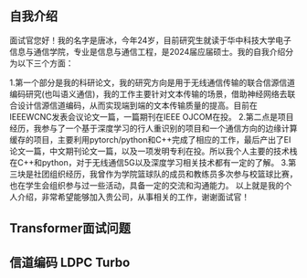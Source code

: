 
## 自我介绍

面试官您好！我的名字是唐冰，今年24岁，目前研究生就读于华中科技大学电子信息与通信学院，专业是信息与通信工程，是2024届应届硕士。我的自我介绍分为以下三个方面：

1.第一个部分是我的科研论文，我的研究方向是用于无线通信传输的联合信源信道编码研究(也叫语义通信)，我的工作主要针对文本传输的场景，借助神经网络去联合设计信源信道编码，从而实现端到端的文本传输质量的提高。目前在IEEEWCNC发表会议论文一篇，一篇期刊在IEEE OJCOM在投。
2.第二点是项目经历，我参与了一个基于深度学习的行人重识别的项目和一个通信方向的边缘计算缓存的项目，主要利用pytorch/python和C++完成了相应的工作，最后产出了EI论文一篇，中文期刊论文一篇，以及一项发明专利在投。所以我个人主要的技术栈在C++和python，对于无线通信5G以及深度学习相关技术都有一定的了解。
3.第三块是社团组织经历，我曾作为学院篮球队的成员和教练员多次参与校篮球比赛，也在学生会组织参与过一些活动，具备一定的交流和沟通能力。
以上就是我的个人介绍，非常希望能够加入贵公司，从事相关的工作，谢谢面试官！

## Transformer面试问题


## 信道编码 LDPC Turbo
